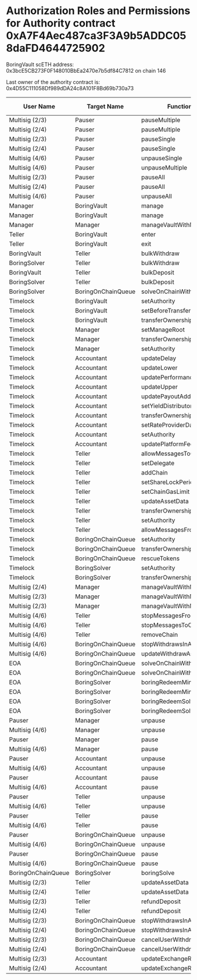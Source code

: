 # Authorization Roles and Permissions for Authority contract 0xA7F4Aec487ca3F3A9b5ADDC058daFD4644725902

BoringVault scETH address: 0x3bcE5CB273F0F148010BbEa2470e7b5df84C7812 on chain 146

Last owner of the authority contract is: 0x4D55C111058Df989dDA24c8A101F8Bd69b730a73

| User Name | Target Name | Function Names | Function Signatures | User Address | Target Address |
|-----------|-------------|----------------|-------------------|--------------|----------------|
| Multisig (2/3) | Pauser | pauseMultiple | 0x1414a737 | 0xE89CeE9837e6Fce3b1Ebd8E1C779b76fd6E20136 | 0xf46335dD880EaC9f06d07a1dD15882b9874e9FB6 |
| Multisig (2/4) | Pauser | pauseMultiple | 0x1414a737 | 0xB26AEb430b5Bf6Be55763b42095E82DB9a1838B8 | 0xf46335dD880EaC9f06d07a1dD15882b9874e9FB6 |
| Multisig (2/3) | Pauser | pauseSingle | 0x6fa02012 | 0xE89CeE9837e6Fce3b1Ebd8E1C779b76fd6E20136 | 0xf46335dD880EaC9f06d07a1dD15882b9874e9FB6 |
| Multisig (2/4) | Pauser | pauseSingle | 0x6fa02012 | 0xB26AEb430b5Bf6Be55763b42095E82DB9a1838B8 | 0xf46335dD880EaC9f06d07a1dD15882b9874e9FB6 |
| Multisig (4/6) | Pauser | unpauseSingle | 0x4ed1a7ed | 0x948dd9351D3721489Fe7A4530C55849cF0b4735D | 0xf46335dD880EaC9f06d07a1dD15882b9874e9FB6 |
| Multisig (4/6) | Pauser | unpauseMultiple | 0x2a578b95 | 0x948dd9351D3721489Fe7A4530C55849cF0b4735D | 0xf46335dD880EaC9f06d07a1dD15882b9874e9FB6 |
| Multisig (2/3) | Pauser | pauseAll | 0x595c6a67 | 0xE89CeE9837e6Fce3b1Ebd8E1C779b76fd6E20136 | 0xf46335dD880EaC9f06d07a1dD15882b9874e9FB6 |
| Multisig (2/4) | Pauser | pauseAll | 0x595c6a67 | 0xB26AEb430b5Bf6Be55763b42095E82DB9a1838B8 | 0xf46335dD880EaC9f06d07a1dD15882b9874e9FB6 |
| Multisig (4/6) | Pauser | unpauseAll | 0x8a2ddd03 | 0x948dd9351D3721489Fe7A4530C55849cF0b4735D | 0xf46335dD880EaC9f06d07a1dD15882b9874e9FB6 |
| Manager | BoringVault | manage | 0x224d8703 | 0x6830046d872604E92f9F95F225fF63f2300bc1e9 | 0x3bcE5CB273F0F148010BbEa2470e7b5df84C7812 |
| Manager | BoringVault | manage | 0xf6e715d0 | 0x6830046d872604E92f9F95F225fF63f2300bc1e9 | 0x3bcE5CB273F0F148010BbEa2470e7b5df84C7812 |
| Manager | Manager | manageVaultWithMerkleVerification | 0x244b0f6a | 0x6830046d872604E92f9F95F225fF63f2300bc1e9 | 0x6830046d872604E92f9F95F225fF63f2300bc1e9 |
| Teller | BoringVault | enter | 0x39d6ba32 | 0x31A5A9F60Dc3d62fa5168352CaF0Ee05aA18f5B8 | 0x3bcE5CB273F0F148010BbEa2470e7b5df84C7812 |
| Teller | BoringVault | exit | 0x18457e61 | 0x31A5A9F60Dc3d62fa5168352CaF0Ee05aA18f5B8 | 0x3bcE5CB273F0F148010BbEa2470e7b5df84C7812 |
| BoringVault | Teller | bulkWithdraw | 0x3e64ce99 | 0x455d5f11Fea33A8fa9D3e285930b478B6bF85265 | 0x31A5A9F60Dc3d62fa5168352CaF0Ee05aA18f5B8 |
| BoringSolver | Teller | bulkWithdraw | 0x3e64ce99 | 0x1dabab81AE16B945a747E52C4e5bd41a7b1cB8b3 | 0x31A5A9F60Dc3d62fa5168352CaF0Ee05aA18f5B8 |
| BoringVault | Teller | bulkDeposit | 0x9d574420 | 0x455d5f11Fea33A8fa9D3e285930b478B6bF85265 | 0x31A5A9F60Dc3d62fa5168352CaF0Ee05aA18f5B8 |
| BoringSolver | Teller | bulkDeposit | 0x9d574420 | 0x1dabab81AE16B945a747E52C4e5bd41a7b1cB8b3 | 0x31A5A9F60Dc3d62fa5168352CaF0Ee05aA18f5B8 |
| BoringSolver | BoringOnChainQueue | solveOnChainWithdraws | 0x412638dc | 0x1dabab81AE16B945a747E52C4e5bd41a7b1cB8b3 | 0x555f4dF2180df6257860F23b29d653c1AAFb7957 |
| Timelock | BoringVault | setAuthority | 0x7a9e5e4b | 0x4D55C111058Df989dDA24c8A101F8Bd69b730a73 | 0x3bcE5CB273F0F148010BbEa2470e7b5df84C7812 |
| Timelock | BoringVault | setBeforeTransferHook | 0x8929565f | 0x4D55C111058Df989dDA24c8A101F8Bd69b730a73 | 0x3bcE5CB273F0F148010BbEa2470e7b5df84C7812 |
| Timelock | BoringVault | transferOwnership | 0xf2fde38b | 0x4D55C111058Df989dDA24c8A101F8Bd69b730a73 | 0x3bcE5CB273F0F148010BbEa2470e7b5df84C7812 |
| Timelock | Manager | setManageRoot | 0x21801a99 | 0x4D55C111058Df989dDA24c8A101F8Bd69b730a73 | 0x6830046d872604E92f9F95F225fF63f2300bc1e9 |
| Timelock | Manager | transferOwnership | 0xf2fde38b | 0x4D55C111058Df989dDA24c8A101F8Bd69b730a73 | 0x6830046d872604E92f9F95F225fF63f2300bc1e9 |
| Timelock | Manager | setAuthority | 0x7a9e5e4b | 0x4D55C111058Df989dDA24c8A101F8Bd69b730a73 | 0x6830046d872604E92f9F95F225fF63f2300bc1e9 |
| Timelock | Accountant | updateDelay | 0x6a054dc9 | 0x4D55C111058Df989dDA24c8A101F8Bd69b730a73 | 0x3a592F9Ea2463379c4154d03461A73c484993668 |
| Timelock | Accountant | updateLower | 0x207ec0e7 | 0x4D55C111058Df989dDA24c8A101F8Bd69b730a73 | 0x3a592F9Ea2463379c4154d03461A73c484993668 |
| Timelock | Accountant | updatePerformanceFee | 0x709ac1c3 | 0x4D55C111058Df989dDA24c8A101F8Bd69b730a73 | 0x3a592F9Ea2463379c4154d03461A73c484993668 |
| Timelock | Accountant | updateUpper | 0x634da58f | 0x4D55C111058Df989dDA24c8A101F8Bd69b730a73 | 0x3a592F9Ea2463379c4154d03461A73c484993668 |
| Timelock | Accountant | updatePayoutAddress | 0x56200819 | 0x4D55C111058Df989dDA24c8A101F8Bd69b730a73 | 0x3a592F9Ea2463379c4154d03461A73c484993668 |
| Timelock | Accountant | setYieldDistributor | 0x3038a60d | 0x4D55C111058Df989dDA24c8A101F8Bd69b730a73 | 0x3a592F9Ea2463379c4154d03461A73c484993668 |
| Timelock | Accountant | transferOwnership | 0xf2fde38b | 0x4D55C111058Df989dDA24c8A101F8Bd69b730a73 | 0x3a592F9Ea2463379c4154d03461A73c484993668 |
| Timelock | Accountant | setRateProviderData | 0x4d8be07e | 0x4D55C111058Df989dDA24c8A101F8Bd69b730a73 | 0x3a592F9Ea2463379c4154d03461A73c484993668 |
| Timelock | Accountant | setAuthority | 0x7a9e5e4b | 0x4D55C111058Df989dDA24c8A101F8Bd69b730a73 | 0x3a592F9Ea2463379c4154d03461A73c484993668 |
| Timelock | Accountant | updatePlatformFee | 0xafb06952 | 0x4D55C111058Df989dDA24c8A101F8Bd69b730a73 | 0x3a592F9Ea2463379c4154d03461A73c484993668 |
| Timelock | Teller | allowMessagesToChain | 0xb5ba6182 | 0x4D55C111058Df989dDA24c8A101F8Bd69b730a73 | 0x31A5A9F60Dc3d62fa5168352CaF0Ee05aA18f5B8 |
| Timelock | Teller | setDelegate | 0xca5eb5e1 | 0x4D55C111058Df989dDA24c8A101F8Bd69b730a73 | 0x31A5A9F60Dc3d62fa5168352CaF0Ee05aA18f5B8 |
| Timelock | Teller | addChain | 0x34dafd6b | 0x4D55C111058Df989dDA24c8A101F8Bd69b730a73 | 0x31A5A9F60Dc3d62fa5168352CaF0Ee05aA18f5B8 |
| Timelock | Teller | setShareLockPeriod | 0x12056e2d | 0x4D55C111058Df989dDA24c8A101F8Bd69b730a73 | 0x31A5A9F60Dc3d62fa5168352CaF0Ee05aA18f5B8 |
| Timelock | Teller | setChainGasLimit | 0x1568fc58 | 0x4D55C111058Df989dDA24c8A101F8Bd69b730a73 | 0x31A5A9F60Dc3d62fa5168352CaF0Ee05aA18f5B8 |
| Timelock | Teller | updateAssetData | 0x8dfd8ba1 | 0x4D55C111058Df989dDA24c8A101F8Bd69b730a73 | 0x31A5A9F60Dc3d62fa5168352CaF0Ee05aA18f5B8 |
| Timelock | Teller | transferOwnership | 0xf2fde38b | 0x4D55C111058Df989dDA24c8A101F8Bd69b730a73 | 0x31A5A9F60Dc3d62fa5168352CaF0Ee05aA18f5B8 |
| Timelock | Teller | setAuthority | 0x7a9e5e4b | 0x4D55C111058Df989dDA24c8A101F8Bd69b730a73 | 0x31A5A9F60Dc3d62fa5168352CaF0Ee05aA18f5B8 |
| Timelock | Teller | allowMessagesFromChain | 0x202eac57 | 0x4D55C111058Df989dDA24c8A101F8Bd69b730a73 | 0x31A5A9F60Dc3d62fa5168352CaF0Ee05aA18f5B8 |
| Timelock | BoringOnChainQueue | setAuthority | 0x7a9e5e4b | 0x4D55C111058Df989dDA24c8A101F8Bd69b730a73 | 0x555f4dF2180df6257860F23b29d653c1AAFb7957 |
| Timelock | BoringOnChainQueue | transferOwnership | 0xf2fde38b | 0x4D55C111058Df989dDA24c8A101F8Bd69b730a73 | 0x555f4dF2180df6257860F23b29d653c1AAFb7957 |
| Timelock | BoringOnChainQueue | rescueTokens | 0x0bf6cab7 | 0x4D55C111058Df989dDA24c8A101F8Bd69b730a73 | 0x555f4dF2180df6257860F23b29d653c1AAFb7957 |
| Timelock | BoringSolver | setAuthority | 0x7a9e5e4b | 0x4D55C111058Df989dDA24c8A101F8Bd69b730a73 | 0x1dabab81AE16B945a747E52C4e5bd41a7b1cB8b3 |
| Timelock | BoringSolver | transferOwnership | 0xf2fde38b | 0x4D55C111058Df989dDA24c8A101F8Bd69b730a73 | 0x1dabab81AE16B945a747E52C4e5bd41a7b1cB8b3 |
| Multisig (2/4) | Manager | manageVaultWithMerkleVerification | 0x244b0f6a | 0xB26AEb430b5Bf6Be55763b42095E82DB9a1838B8 | 0x6830046d872604E92f9F95F225fF63f2300bc1e9 |
| Multisig (2/3) | Manager | manageVaultWithMerkleVerification | 0x244b0f6a | 0xE89CeE9837e6Fce3b1Ebd8E1C779b76fd6E20136 | 0x6830046d872604E92f9F95F225fF63f2300bc1e9 |
| Multisig (2/3) | Manager | manageVaultWithMerkleVerification | 0x244b0f6a | 0x8909A629bA2E0Db0b51E06fEB2730d75651Bb06E | 0x6830046d872604E92f9F95F225fF63f2300bc1e9 |
| Multisig (4/6) | Teller | stopMessagesFromChain | 0xd555f368 | 0x948dd9351D3721489Fe7A4530C55849cF0b4735D | 0x31A5A9F60Dc3d62fa5168352CaF0Ee05aA18f5B8 |
| Multisig (4/6) | Teller | stopMessagesToChain | 0x45ad6063 | 0x948dd9351D3721489Fe7A4530C55849cF0b4735D | 0x31A5A9F60Dc3d62fa5168352CaF0Ee05aA18f5B8 |
| Multisig (4/6) | Teller | removeChain | 0x55a2d64d | 0x948dd9351D3721489Fe7A4530C55849cF0b4735D | 0x31A5A9F60Dc3d62fa5168352CaF0Ee05aA18f5B8 |
| Multisig (4/6) | BoringOnChainQueue | stopWithdrawsInAsset | 0x74732728 | 0x948dd9351D3721489Fe7A4530C55849cF0b4735D | 0x555f4dF2180df6257860F23b29d653c1AAFb7957 |
| Multisig (4/6) | BoringOnChainQueue | updateWithdrawAsset | 0xeed4b3f8 | 0x948dd9351D3721489Fe7A4530C55849cF0b4735D | 0x555f4dF2180df6257860F23b29d653c1AAFb7957 |
| EOA | BoringOnChainQueue | solveOnChainWithdraws | 0x412638dc | 0xD23086C4e450cAAF55704EbC03875A04B4716CA2 | 0x555f4dF2180df6257860F23b29d653c1AAFb7957 |
| EOA | BoringOnChainQueue | solveOnChainWithdraws | 0x412638dc | 0xf8553c8552f906C19286F21711721E206EE4909E | 0x555f4dF2180df6257860F23b29d653c1AAFb7957 |
| EOA | BoringSolver | boringRedeemMintSolve | 0xff011b62 | 0xD23086C4e450cAAF55704EbC03875A04B4716CA2 | 0x1dabab81AE16B945a747E52C4e5bd41a7b1cB8b3 |
| EOA | BoringSolver | boringRedeemMintSolve | 0xff011b62 | 0xf8553c8552f906C19286F21711721E206EE4909E | 0x1dabab81AE16B945a747E52C4e5bd41a7b1cB8b3 |
| EOA | BoringSolver | boringRedeemSolve | 0xb7532db2 | 0xD23086C4e450cAAF55704EbC03875A04B4716CA2 | 0x1dabab81AE16B945a747E52C4e5bd41a7b1cB8b3 |
| EOA | BoringSolver | boringRedeemSolve | 0xb7532db2 | 0xf8553c8552f906C19286F21711721E206EE4909E | 0x1dabab81AE16B945a747E52C4e5bd41a7b1cB8b3 |
| Pauser | Manager | unpause | 0x3f4ba83a | 0xf46335dD880EaC9f06d07a1dD15882b9874e9FB6 | 0x6830046d872604E92f9F95F225fF63f2300bc1e9 |
| Multisig (4/6) | Manager | unpause | 0x3f4ba83a | 0x948dd9351D3721489Fe7A4530C55849cF0b4735D | 0x6830046d872604E92f9F95F225fF63f2300bc1e9 |
| Pauser | Manager | pause | 0x8456cb59 | 0xf46335dD880EaC9f06d07a1dD15882b9874e9FB6 | 0x6830046d872604E92f9F95F225fF63f2300bc1e9 |
| Multisig (4/6) | Manager | pause | 0x8456cb59 | 0x948dd9351D3721489Fe7A4530C55849cF0b4735D | 0x6830046d872604E92f9F95F225fF63f2300bc1e9 |
| Pauser | Accountant | unpause | 0x3f4ba83a | 0xf46335dD880EaC9f06d07a1dD15882b9874e9FB6 | 0x3a592F9Ea2463379c4154d03461A73c484993668 |
| Multisig (4/6) | Accountant | unpause | 0x3f4ba83a | 0x948dd9351D3721489Fe7A4530C55849cF0b4735D | 0x3a592F9Ea2463379c4154d03461A73c484993668 |
| Pauser | Accountant | pause | 0x8456cb59 | 0xf46335dD880EaC9f06d07a1dD15882b9874e9FB6 | 0x3a592F9Ea2463379c4154d03461A73c484993668 |
| Multisig (4/6) | Accountant | pause | 0x8456cb59 | 0x948dd9351D3721489Fe7A4530C55849cF0b4735D | 0x3a592F9Ea2463379c4154d03461A73c484993668 |
| Pauser | Teller | unpause | 0x3f4ba83a | 0xf46335dD880EaC9f06d07a1dD15882b9874e9FB6 | 0x31A5A9F60Dc3d62fa5168352CaF0Ee05aA18f5B8 |
| Multisig (4/6) | Teller | unpause | 0x3f4ba83a | 0x948dd9351D3721489Fe7A4530C55849cF0b4735D | 0x31A5A9F60Dc3d62fa5168352CaF0Ee05aA18f5B8 |
| Pauser | Teller | pause | 0x8456cb59 | 0xf46335dD880EaC9f06d07a1dD15882b9874e9FB6 | 0x31A5A9F60Dc3d62fa5168352CaF0Ee05aA18f5B8 |
| Multisig (4/6) | Teller | pause | 0x8456cb59 | 0x948dd9351D3721489Fe7A4530C55849cF0b4735D | 0x31A5A9F60Dc3d62fa5168352CaF0Ee05aA18f5B8 |
| Pauser | BoringOnChainQueue | unpause | 0x3f4ba83a | 0xf46335dD880EaC9f06d07a1dD15882b9874e9FB6 | 0x555f4dF2180df6257860F23b29d653c1AAFb7957 |
| Multisig (4/6) | BoringOnChainQueue | unpause | 0x3f4ba83a | 0x948dd9351D3721489Fe7A4530C55849cF0b4735D | 0x555f4dF2180df6257860F23b29d653c1AAFb7957 |
| Pauser | BoringOnChainQueue | pause | 0x8456cb59 | 0xf46335dD880EaC9f06d07a1dD15882b9874e9FB6 | 0x555f4dF2180df6257860F23b29d653c1AAFb7957 |
| Multisig (4/6) | BoringOnChainQueue | pause | 0x8456cb59 | 0x948dd9351D3721489Fe7A4530C55849cF0b4735D | 0x555f4dF2180df6257860F23b29d653c1AAFb7957 |
| BoringOnChainQueue | BoringSolver | boringSolve | 0x67aa0416 | 0x555f4dF2180df6257860F23b29d653c1AAFb7957 | 0x1dabab81AE16B945a747E52C4e5bd41a7b1cB8b3 |
| Multisig (2/3) | Teller | updateAssetData | 0x8dfd8ba1 | 0xE89CeE9837e6Fce3b1Ebd8E1C779b76fd6E20136 | 0x31A5A9F60Dc3d62fa5168352CaF0Ee05aA18f5B8 |
| Multisig (2/4) | Teller | updateAssetData | 0x8dfd8ba1 | 0xB26AEb430b5Bf6Be55763b42095E82DB9a1838B8 | 0x31A5A9F60Dc3d62fa5168352CaF0Ee05aA18f5B8 |
| Multisig (2/3) | Teller | refundDeposit | 0x46b563f4 | 0xE89CeE9837e6Fce3b1Ebd8E1C779b76fd6E20136 | 0x31A5A9F60Dc3d62fa5168352CaF0Ee05aA18f5B8 |
| Multisig (2/4) | Teller | refundDeposit | 0x46b563f4 | 0xB26AEb430b5Bf6Be55763b42095E82DB9a1838B8 | 0x31A5A9F60Dc3d62fa5168352CaF0Ee05aA18f5B8 |
| Multisig (2/3) | BoringOnChainQueue | stopWithdrawsInAsset | 0x74732728 | 0xE89CeE9837e6Fce3b1Ebd8E1C779b76fd6E20136 | 0x555f4dF2180df6257860F23b29d653c1AAFb7957 |
| Multisig (2/4) | BoringOnChainQueue | stopWithdrawsInAsset | 0x74732728 | 0xB26AEb430b5Bf6Be55763b42095E82DB9a1838B8 | 0x555f4dF2180df6257860F23b29d653c1AAFb7957 |
| Multisig (2/3) | BoringOnChainQueue | cancelUserWithdraws | 0x9fff7e2a | 0xE89CeE9837e6Fce3b1Ebd8E1C779b76fd6E20136 | 0x555f4dF2180df6257860F23b29d653c1AAFb7957 |
| Multisig (2/4) | BoringOnChainQueue | cancelUserWithdraws | 0x9fff7e2a | 0xB26AEb430b5Bf6Be55763b42095E82DB9a1838B8 | 0x555f4dF2180df6257860F23b29d653c1AAFb7957 |
| Multisig (2/3) | Accountant | updateExchangeRate | 0x3458113d | 0xE89CeE9837e6Fce3b1Ebd8E1C779b76fd6E20136 | 0x3a592F9Ea2463379c4154d03461A73c484993668 |
| Multisig (2/4) | Accountant | updateExchangeRate | 0x3458113d | 0xB26AEb430b5Bf6Be55763b42095E82DB9a1838B8 | 0x3a592F9Ea2463379c4154d03461A73c484993668 |
